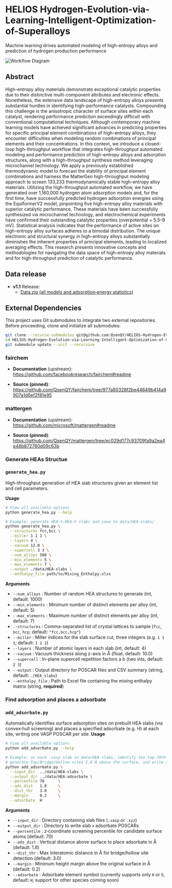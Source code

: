 # HELIOS Hydrogen-Evolution-via-Learning-Intelligent-Optimization-of-Superalloys
Machine learning drives automated modeling of high-entropy alloys and prediction of hydrogen production performance

![Workflow Diagram](workflow.png)

## Abstract
High-entropy alloy materials demonstrate exceptional catalytic properties due to their distinctive multi-component attributes and electronic effects. Nonetheless, the extensive data landscape of high-entropy alloys presents substantial hurdles in identifying high-performance catalysts. Compounding this challenge is the anisotropic character of surface sites within each catalyst, rendering performance prediction exceedingly difficult with conventional computational techniques. Although contemporary machine learning models have achieved significant advances in predicting properties for specific principal element combinations of high-entropy alloys, they encounter difficulties when modeling random combinations of principal elements and their concentrations. In this context, we introduce a closed-loop high-throughput workflow that integrates high-throughput automated modeling and performance prediction of high-entropy alloys and adsorption structures, along with a high-throughput synthesis method leveraging microchannel technology. We apply a previously established thermodynamic model to forecast the stability of principal element combinations and harness the MatterGen high-throughput modeling approach to screen 133,233 thermodynamically stable high-entropy alloy materials. Utilizing the high-throughput automated workflow, we have generated over 1,160,000 hydrogen atom adsorption models and, for the first time, have successfully predicted hydrogen adsorption energies using the EquiformerV2 model, pinpointing five high-entropy alloy materials with superior catalytic performance. These materials have been successfully synthesized via microchannel technology, and electrochemical experiments have confirmed their outstanding catalytic properties (overpotential = 5.5–9 mV). Statistical analysis indicates that the performance of active sites on high-entropy alloy surfaces adheres to a bimodal distribution. The unique electronic and structural synergy in high-entropy alloys substantially diminishes the inherent properties of principal elements, leading to localized averaging effects. This research presents innovative concepts and methodologies for navigating the data space of high-entropy alloy materials and for high-throughput prediction of catalytic performance.


## Data release


- **v1.1** Release:  
  - [Data.zip (all models and adsorption‐energy statistics)](https://github.com/QsenQY/HELIOS-Hydrogen-Evolution-via-Learning-Intelligent-Optimization-of-Superalloys-/releases/download/V1.0.1/Data.zip)

## External Dependencies

This project uses Git submodules to integrate two external repositories. Before proceeding, clone and initialize all submodules:

```bash
git clone --recurse-submodules git@github.com:QsenQY/HELIOS-Hydrogen-Evolution-via-Learning-Intelligent-Optimization-of-Superalloys-.git
cd HELIOS-Hydrogen-Evolution-via-Learning-Intelligent-Optimization-of-Superalloys-
git submodule update --init --recursive
```

### fairchem

- **Documentation** (upstream):  
  https://github.com/facebookresearch/fairchem#readme

- **Source (pinned)**:  
  https://github.com/QsenQY/fairchem/tree/977a80328f2be44649b414a9907a1d6ef2f81e95


### mattergen

- **Documentation** (upstream):  
  https://github.com/microsoft/mattergen#readme

- **Source (pinned)**:  
  https://github.com/QsenQY/mattergen/tree/ec029d177c93709fa9a2ea4e48b872760d09c63b

### Generate HEAs Structue
### `generate_hea.py`
High-throughput generation of HEA slab structures given an element list and cell parameters.

**Usage**  
```bash
# View all available options
python generate_hea.py --help

# Example: generate HEA-1–HEA-5 slabs and save to data/HEA-slabs/
python generate_hea.py \
  --structures fcc,bcc \
  --miller 1 1 1 \
  --layers 4 \
  --vacuum 12.0 \
  --supercell 3 3 \
  --num_alloys 500 \
  --min_elements 5 \
  --max_elements 7 \
  --output ./data/HEA-slabs \
  --enthalpy_file path/to/Mixing_Enthalpy.xlsx
```
**Arguments**  
- `--num_alloys`     : Number of random HEA structures to generate (int, default: 1000)  
- `--min_elements`   : Minimum number of distinct elements per alloy (int, default: 5)  
- `--max_elements`   : Maximum number of distinct elements per alloy (int, default: 7)  
- `--structures`     : Comma-separated list of crystal lattices to sample (`fcc`, `bcc`, `hcp`; default: `"fcc,bcc,hcp"`)  
- `--miller`         : Miller indices for the slab surface cut, three integers (e.g. `1 1 1`; default: `1 1 1`)  
- `--layers`         : Number of atomic layers in each slab (int, default: 4)  
- `--vacuum`         : Vacuum thickness along z-axis in Å (float, default: 10.0)  
- `--supercell`      : In-plane supercell repetition factors a b (two ints, default: `2 3`)  
- `--output`         : Output directory for POSCAR files and CSV summary (string, default: `./HEA_slabs`)  
- `--enthalpy_file`  : Path to Excel file containing the mixing enthalpy matrix (string, **required**)  





### Find adsorption and places a adsorbate
### `add_adsorbate.py`
Automatically identifies surface adsorption sites on prebuilt HEA slabs (via convex‐hull screening) and places a specified adsorbate (e.g. H) at each site, writing one VASP POSCAR per site.
**Usage**  
```bash
# View all available options
python add_adsorbate.py --help

# Example: on each .vasp slab in data/HEA-slabs, identify the top-70th-percentile atoms,
# generate Top/Bridge/Hollow sites 1.8 Å above the surface, and write results to data/HEA-adsorbate/
python add_adsorbate.py \
  --input_dir  ../data/HEA-slabs \
  --output_dir ../data/HEA-adsorbate \
  --percentile 70      \
  --ads_dist   1.8     \
  --dist_thr   3.0     \
  --margin     0.2     \
  --adsorbate  H
```
**Arguments**  
- `--input_dir`   : Directory containing slab files (`.vasp` or `.xyz`)  
- `--output_dir`  : Directory to write slab + adsorbate POSCARs  
- `--percentile`  : z‐coordinate screening percentile for candidate surface atoms (default: 70)  
- `--ads_dist`    : Vertical distance above surface to place adsorbate in Å (default: 1.8)  
- `--dist_thr`    : Max interatomic distance in Å for bridge/hollow site detection (default: 3.0)  
- `--margin`      : Minimum height margin above the original surface in Å (default: 0.2)  
- `--adsorbate`   : Adsorbate element symbol (currently supports only `H` or `O`, default: `H`; support for other species coming soon)  
 








